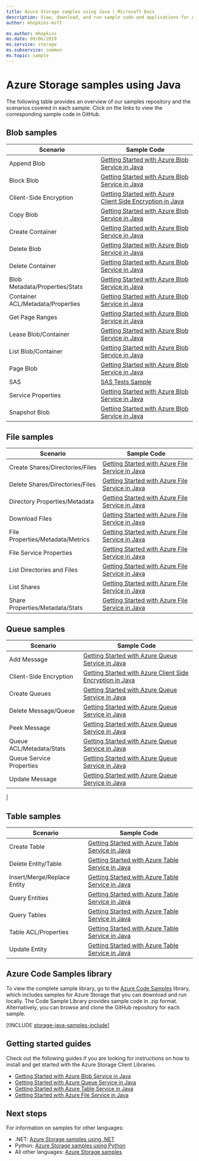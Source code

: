 ```yaml
---
title: Azure Storage samples using Java | Microsoft Docs
description: View, download, and run sample code and applications for Azure Storage. Discover getting started samples for blobs, queues, tables, and files, using the Java storage client libraries.
author: mhopkins-msft

ms.author: mhopkins
ms.date: 09/06/2019
ms.service: storage
ms.subservice: common
ms.topic: sample
---
```


# Azure Storage samples using Java

The following table provides an overview of our samples repository and the scenarios covered in each sample. Click on the links to view the corresponding sample code in GitHub.

## Blob samples

| **Scenario** | **Sample Code** |
|--------------|-----------------|
| Append Blob | [Getting Started with Azure Blob Service in Java](https://github.com/Azure-Samples/storage-blob-java-getting-started/blob/master/src/BlobBasics.java) |
| Block Blob | [Getting Started with Azure Blob Service in Java](https://github.com/Azure-Samples/storage-blob-java-getting-started/blob/master/src/BlobBasics.java) |
| Client-Side Encryption | [Getting Started with Azure Client Side Encryption in Java](https://github.com/Azure-Samples/storage-java-client-side-encryption) |
| Copy Blob | [Getting Started with Azure Blob Service in Java](https://github.com/Azure-Samples/storage-blob-java-getting-started/blob/master/src/BlobBasics.java) |
| Create Container | [Getting Started with Azure Blob Service in Java](https://github.com/Azure-Samples/storage-blob-java-getting-started/blob/master/src/BlobBasics.java) |
| Delete Blob | [Getting Started with Azure Blob Service in Java](https://github.com/Azure-Samples/storage-blob-java-getting-started/blob/master/src/BlobBasics.java) |
| Delete Container | [Getting Started with Azure Blob Service in Java](https://github.com/Azure-Samples/storage-blob-java-getting-started/blob/master/src/BlobBasics.java) |
| Blob Metadata/Properties/Stats | [Getting Started with Azure Blob Service in Java](https://github.com/Azure-Samples/storage-blob-java-getting-started/blob/master/src/BlobAdvanced.java) |
| Container ACL/Metadata/Properties | [Getting Started with Azure Blob Service in Java](https://github.com/Azure-Samples/storage-blob-java-getting-started/blob/master/src/BlobAdvanced.java) |
| Get Page Ranges | [Getting Started with Azure Blob Service in Java](https://github.com/Azure-Samples/storage-blob-java-getting-started/blob/master/src/BlobBasics.java#L399) |
| Lease Blob/Container | [Getting Started with Azure Blob Service in Java](https://github.com/Azure-Samples/storage-blob-java-getting-started/blob/master/src/BlobBasics.java) |
| List Blob/Container | [Getting Started with Azure Blob Service in Java](https://github.com/Azure-Samples/storage-blob-java-getting-started/blob/master/src/BlobBasics.java) |
| Page Blob | [Getting Started with Azure Blob Service in Java](https://github.com/Azure-Samples/storage-blob-java-getting-started/blob/master/src/BlobBasics.java) |
| SAS | [SAS Tests Sample](https://github.com/Azure/azure-storage-java/blob/89540f018f1160ce55619c6fe7b5f5ff57d0ce10/src/test/java/com/microsoft/azure/storage/Samples.java#L513) |
| Service Properties | [Getting Started with Azure Blob Service in Java](https://github.com/Azure-Samples/storage-blob-java-getting-started/blob/master/src/BlobAdvanced.java) |
| Snapshot Blob | [Getting Started with Azure Blob Service in Java](https://github.com/Azure-Samples/storage-blob-java-getting-started/blob/master/src/BlobBasics.java) |

## File samples

| **Scenario** | **Sample Code** |
|--------------|-----------------|
| Create Shares/Directories/Files | [Getting Started with Azure File Service in Java](https://github.com/Azure-Samples/storage-file-java-getting-started/blob/master/src/FileBasics.java) |
| Delete Shares/Directories/Files | [Getting Started with Azure File Service in Java](https://github.com/Azure-Samples/storage-file-java-getting-started/blob/master/src/FileBasics.java) |
| Directory Properties/Metadata | [Getting Started with Azure File Service in Java](https://github.com/Azure-Samples/storage-file-java-getting-started/blob/master/src/FileAdvanced.java) |
| Download Files | [Getting Started with Azure File Service in Java](https://github.com/Azure-Samples/storage-file-java-getting-started/blob/master/src/FileBasics.java) |
| File Properties/Metadata/Metrics | [Getting Started with Azure File Service in Java](https://github.com/Azure-Samples/storage-file-java-getting-started/blob/master/src/FileAdvanced.java) |
| File Service Properties | [Getting Started with Azure File Service in Java](https://github.com/Azure-Samples/storage-file-java-getting-started/blob/master/src/FileAdvanced.java) |
| List Directories and Files | [Getting Started with Azure File Service in Java](https://github.com/Azure-Samples/storage-file-java-getting-started/blob/master/src/FileBasics.java) |
| List Shares | [Getting Started with Azure File Service in Java](https://github.com/Azure-Samples/storage-file-java-getting-started/blob/master/src/FileBasics.java) |
| Share Properties/Metadata/Stats | [Getting Started with Azure File Service in Java](https://github.com/Azure-Samples/storage-file-java-getting-started/blob/master/src/FileAdvanced.java) |

## Queue samples

| **Scenario** | **Sample Code** |
|--------------|-----------------|
| Add Message | [Getting Started with Azure Queue Service in Java](https://github.com/Azure-Samples/storage-queue-java-getting-started/blob/master/src/QueueBasics.java#L63) |
| Client-Side Encryption | [Getting Started with Azure Client Side Encryption in Java](https://github.com/Azure-Samples/storage-java-client-side-encryption/blob/master/src/gettingstarted/KeyVaultGettingStarted.java) |
| Create Queues | [Getting Started with Azure Queue Service in Java](https://github.com/Azure-Samples/storage-queue-java-getting-started/blob/master/src/QueueBasics.java) |
| Delete Message/Queue | [Getting Started with Azure Queue Service in Java](https://github.com/Azure-Samples/storage-queue-java-getting-started/blob/master/src/QueueBasics.java) |
| Peek Message | [Getting Started with Azure Queue Service in Java](https://github.com/Azure-Samples/storage-queue-java-getting-started/blob/master/src/QueueBasics.java) |
| Queue ACL/Metadata/Stats | [Getting Started with Azure Queue Service in Java](https://github.com/Azure-Samples/storage-queue-java-getting-started/blob/master/src/QueueAdvanced.java) |
| Queue Service Properties | [Getting Started with Azure Queue Service in Java](https://github.com/Azure-Samples/storage-queue-java-getting-started/blob/master/src/QueueAdvanced.java) |
| Update Message | [Getting Started with Azure Queue Service in Java](https://github.com/Azure-Samples/storage-queue-java-getting-started/blob/master/src/QueueBasics.java)
|
## Table samples

| **Scenario** | **Sample Code** |
|--------------|-----------------|
| Create Table | [Getting Started with Azure Table Service in Java](https://github.com/Azure-Samples/storage-table-java-getting-started/blob/master/src/main/java/com/microsoft/azure/cosmosdb/tablesample/TableBasics.java) |
| Delete Entity/Table | [Getting Started with Azure Table Service in Java](https://github.com/Azure-Samples/storage-table-java-getting-started/blob/master/src/main/java/com/microsoft/azure/cosmosdb/tablesample/TableBasics.java) |
| Insert/Merge/Replace Entity | [Getting Started with Azure Table Service in Java](https://github.com/Azure-Samples/storage-table-java-getting-started/blob/master/src/main/java/com/microsoft/azure/cosmosdb/tablesample/TableBasics.java) |
| Query Entities | [Getting Started with Azure Table Service in Java](https://github.com/Azure-Samples/storage-table-java-getting-started/blob/master/src/main/java/com/microsoft/azure/cosmosdb/tablesample/TableBasics.java) |
| Query Tables | [Getting Started with Azure Table Service in Java](https://github.com/Azure-Samples/storage-table-java-getting-started/blob/master/src/main/java/com/microsoft/azure/cosmosdb/tablesample/TableBasics.java) |
| Table ACL/Properties | [Getting Started with Azure Table Service in Java](https://github.com/Azure-Samples/storage-table-java-getting-started/blob/master/src/main/java/com/microsoft/azure/cosmosdb/tablesample/TableAdvanced.java) |
| Update Entity | [Getting Started with Azure Table Service in Java](https://github.com/Azure-Samples/storage-table-java-getting-started/blob/master/src/main/java/com/microsoft/azure/cosmosdb/tablesample/TableBasics.java) |
## Azure Code Samples library

To view the complete sample library, go to the [Azure Code Samples](https://azure.microsoft.com/resources/samples/?service=storage) library, which includes samples for Azure Storage that you can download and run locally. The Code Sample Library provides sample code in .zip format. Alternatively, you can browse and clone the GitHub repository for each sample.

[!INCLUDE [storage-java-samples-include](../../../includes/storage-java-samples-include.md)]

## Getting started guides

Check out the following guides if you are looking for instructions on how to install and get started with the Azure Storage Client Libraries.

* [Getting Started with Azure Blob Service in Java](../blobs/storage-quickstart-blobs-java.md)
* [Getting Started with Azure Queue Service in Java](../queues/storage-java-how-to-use-queue-storage.md)
* [Getting Started with Azure Table Service in Java](../../cosmos-db/table-storage-how-to-use-java.md)
* [Getting Started with Azure File Service in Java](../files/storage-java-how-to-use-file-storage.md)

## Next steps

For information on samples for other languages:

* .NET: [Azure Storage samples using .NET](storage-samples-dotnet.md)
* Python: [Azure Storage samples using Python](storage-samples-python.md)
* All other languages: [Azure Storage samples](storage-samples.md)
